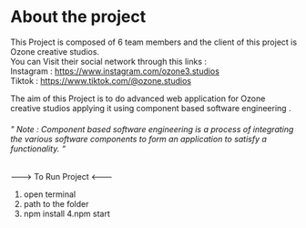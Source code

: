 # About the project
This Project is composed of 6 team members and the client of this project is Ozone creative studios.<br>
You can Visit their social network through this links :<br>
Instagram : https://www.instagram.com/ozone3.studios <br>
Tiktok : https://www.tiktok.com/@ozone.studios <br>

The aim of this Project is to do advanced web application for Ozone creative studios applying it using component based software engineering . <br>
<h6>" Note : Component based software engineering is a process of integrating the various software components to form an application to satisfy a functionality. “</h6> 



---> To Run Project <---
1. open terminal  
2. path to the folder
3. npm install
4.npm start
